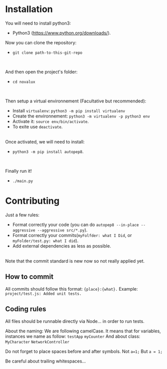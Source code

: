 # Installation

You will need to install python3:<br>

* Python3 (https://www.python.org/downloads/).

Now you can clone the repository:
<br>

* `git clone path-to-this-git-repo`

<br>

And then open the project's folder: <br>

* `cd novalux`

<br>

Then setup a virtual environnement (Facultative but recommended):<br>
* Install `virtualenv`: `python3 -m pip install virtualenv`
* Create the environnement: `python3 -m virtualenv -p python3 env`
* Activate it: `source env/bin/activate`.
* To exite use `deactivate`.

<br>
Once activated, we will need to install:<br>

* `python3 -m pip install autopep8`.

<br>


Finally run it!<br>

* `./main.py`

# Contributing

Just a few rules:<br>
* Format correctly your code (you can do `autopep8 --in-place --aggressive --aggressive src/*.py`).
* Format correctly your commits(`myFolfder: what I Did`, or `myFolder/test.py: what I did`).
* Add external dependencies as less as possible.

<br>Note that the commit standard is new now so not really applied yet.


## How to commit
All commits should follow this format:
`{place}:{what}.`
Example:
`project/test.js: Added unit tests.`

## Coding rules

All files should be runnable directly via Node... in order to run tests.

About the naming: We are following camelCase. It means that for variables, instances we name as follow:
`testApp`
`myCounter`
And about class:
`MyCharacter`
`NetworkController`

Do not forget to place spaces before and after symbols.
Not `a=1;`
But `a = 1;`

Be careful about trailing whitespaces...
